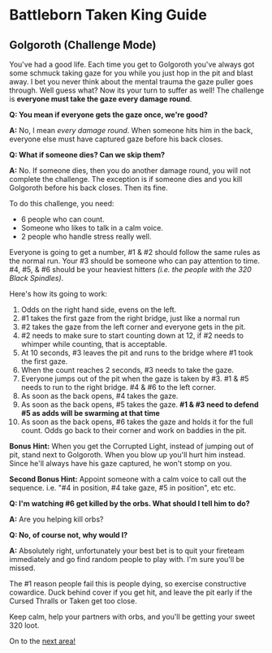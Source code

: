 # Battleborn Taken King Guide
## Golgoroth (Challenge Mode)

You've had a good life.  Each time you get to Golgoroth you've always got some schmuck taking gaze for you while you just hop in the pit and blast away.  I bet you never think about the mental trauma the gaze puller goes through.  Well guess what?  Now its your turn to suffer as well!  The challenge is **everyone must take the gaze every damage round**.

**Q: You mean if everyone gets the gaze once, we're good?**

**A:** No, I mean *every damage round*.  When someone hits him in the back, everyone else must have captured gaze before his back closes.

**Q: What if someone dies?  Can we skip them?**

**A:** No.  If someone dies, then you do another damage round, you will not complete the challenge.  The exception is if someone dies and you kill Golgoroth before his back closes.  Then its fine.

To do this challenge, you need:
* 6 people who can count.
* Someone who likes to talk in a calm voice.
* 2 people who handle stress really well.

Everyone is going to get a number, #1 & #2 should follow the same rules as the normal run. Your #3 should be someone who can pay attention to time.  #4, #5, & #6 should be your heaviest hitters *(i.e. the people with the 320 Black Spindles)*.

Here's how its going to work:
1. Odds on the right hand side, evens on the left.
2. #1 takes the first gaze from the right bridge, just like a normal run
3. #2 takes the gaze from the left corner and everyone gets in the pit.
4. #2 needs to make sure to start counting down at 12, if #2 needs to whimper while counting, that is acceptable.
5. At 10 seconds, #3 leaves the pit and runs to the bridge where #1 took the first gaze.
6. When the count reaches 2 seconds, #3 needs to take the gaze.
7. Everyone jumps out of the pit when the gaze is taken by #3.  #1 & #5 needs to run to the right bridge.  #4 & #6 to the left corner.
8. As soon as the back opens, #4 takes the gaze.
9. As soon as the back opens, #5 takes the gaze.  **#1 & #3 need to defend #5 as adds will be swarming at that time**
10. As soon as the back opens, #6 takes the gaze and holds it for the full count.  Odds go back to their corner and work on baddies in the pit.

**Bonus Hint:** When you get the Corrupted Light, instead of jumping out of pit, stand next to Golgoroth.  When you blow up you'll hurt him instead.  Since he'll always have his gaze captured, he won't stomp on you.

**Second Bonus Hint:** Appoint someone with a calm voice to call out the sequence. i.e. "#4 in position, #4 take gaze, #5 in position", etc etc.

**Q: I'm watching #6 get killed by the orbs.  What should I tell him to do?**

**A:** Are you helping kill orbs?

**Q: No, of course not, why would I?**

**A:** Absolutely right, unfortunately your best bet is to quit your fireteam immediately and go find random people to play with.  I'm sure you'll be missed.

The #1 reason people fail this is people dying, so exercise constructive cowardice.  Duck behind cover if you get hit, and leave the pit early if the Cursed Thralls or Taken get too close.

Keep calm, help your partners with orbs, and you'll be getting your sweet 320 loot.

On to the [next area!](./penispuzzle.html)
